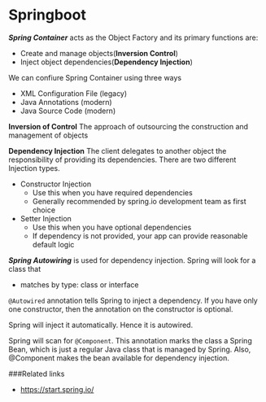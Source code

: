 # Springboot



***Spring Container*** acts as the Object Factory and its primary functions are:
* Create and manage objects(**Inversion Control**)
* Inject object dependencies(**Dependency Injection**)

We can confiure Spring Container using three ways 
* XML Configuration File (legacy)
* Java Annotations (modern)
* Java Source Code (modern)

**Inversion of Control** The approach of outsourcing the construction and management of objects

**Dependency Injection** The client delegates to another object the responsibility of providing its dependencies. There are two different Injection types.
* Constructor Injection
    * Use this when you have required dependencies
    * Generally recommended by spring.io development team as first choice 
* Setter Injection
    * Use this when you have optional dependencies
    * If dependency is not provided, your app can provide reasonable default logic

 ***Spring Autowiring*** is used for dependency injection. Spring will look for a class that 
* matches by type: class or interface

`@Autowired` annotation tells Spring to inject a dependency. If you have only one constructor, then the annotation on the constructor is optional.

Spring will inject it automatically. Hence it is autowired.

Spring will scan for `@Component`. This annotation marks the class a Spring Bean, which is just a regular Java class that is managed by Spring. Also, @Component makes the bean available for dependency injection.




###Related links
* https://start.spring.io/






